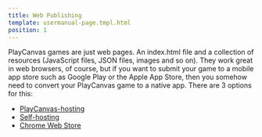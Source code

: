 ```yaml
---
title: Web Publishing
template: usermanual-page.tmpl.html
position: 1
---
```


PlayCanvas games are just web pages. An index.html file and a collection of resources (JavaScript files, JSON files, images and so on). They work great in web browsers, of course, but if you want to submit your game to a mobile app store such as Google Play or the Apple App Store, then you somehow need to convert your PlayCanvas game to a native app. There are 3 options for this:

* [PlayCanvas-hosting][1]
* [Self-hosting][2]
* [Chrome Web Store][3]

[1]: /user-manual/publishing/web/playcanvas-hosting
[2]: /user-manual/publishing/web/self-hosting
[3]: /user-manual/publishing/web/chromewebstore
